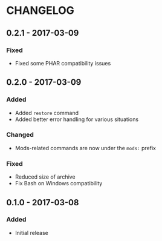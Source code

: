 # CHANGELOG

## 0.2.1 - 2017-03-09

### Fixed
- Fixed some PHAR compatibility issues

## 0.2.0 - 2017-03-09

### Added
- Added `restore` command
- Added better error handling for various situations

### Changed
- Mods-related commands are now under the `mods:` prefix

### Fixed
- Reduced size of archive
- Fix Bash on Windows compatibility

## 0.1.0 - 2017-03-08

### Added
- Initial release